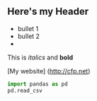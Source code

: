 ## Here's my Header

* bullet 1
* bullet 2
* 
This is *italics* and **bold**

[My website] (http://cfp.net)

```python
import pandas as pd
pd.read_csv
```
